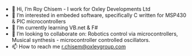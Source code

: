 - 👋 Hi, I’m Roy Chisem - I work for Oxley Developments Ltd
- 👀 I’m interested in embeded software, specifically C written for MSP430 & PIC microcontrollers 
- 🌱 I’m currently learning VB.net & F#
- 💞️ I’m looking to collaborate on: Robotics control via microcontrollers, Musical synthesis - microcontroller controlled oscillators.
- 📫 How to reach me r.chisem@oxleygroup.com

<!---
RoyCOxley/RoyCOxley is a ✨ special ✨ repository because its `README.md` (this file) appears on your GitHub profile.
You can click the Preview link to take a look at your changes.
--->
